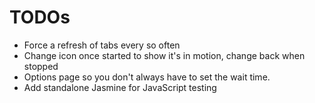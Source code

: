 TODOs
=====

* Force a refresh of tabs every so often
* Change icon once started to show it's in motion, change back when stopped
* Options page so you don't always have to set the wait time.
* Add standalone Jasmine for JavaScript testing
